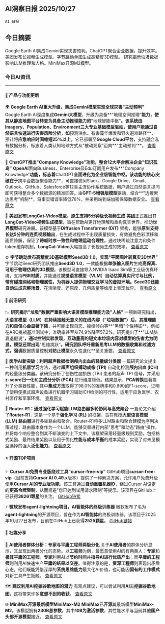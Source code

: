 ## AI洞察日报 2025/10/27

 `AI 日报` 



## 今日摘要

Google Earth AI集成Gemini实现灾害预判。ChatGPT聚合企业数据，提升效率。
美团发布长视频生成模型。字节跳动单图生成高精度3D模型。
研究揭示垃圾数据影响LLM推理和人格。MiniMax开源M2模型。



### **今日AI资讯**

---

#### 🔄 产品与功能更新

🌍 **Google Earth AI重大升级，集成Gemini模型实现全球灾害"主动预判”**
Google Earth AI深度集成**Gemini大模型**，升级为具备**"地理空间推理”**能力，使其从静态地图平台转变为具备主动推理能力的**"地球智能中枢”**。该系统由Imagery、Population、Environment三大专业基础模型驱动，使用户能通过自然语言快速进行灾害风险分析，如**预测洪水、有害藻华爆发和野火避难路径**，预计将**应急响应时间缩短25%以上**。它已部署至**Google Cloud平台**，支持融合私有数据分析，标志着人类认知地球方式从"被动观察”迈向**"主动预判”**。
[查看原文](https://www.aibase.com/zh/news/22269)

🚀 **ChatGPT推出"Company Knowledge”功能，整合12大平台解决企业"知识孤岛”**
**OpenAI**面向Business、Enterprise及Edu订阅用户发布**"Company Knowledge”**功能，标志着**ChatGPT**全面进化为企业级智能中枢。该功能的核心突破在于**跨平台数据聚合能力**，可直接访问Slack、Google Drive、Gmail、Outlook、GitHub、Salesforce等12类主流协作系统数据，用户通过自然语言提问即可获得整合多个数据源的精准回答。由**GPT-5增强版模型**驱动，结合**"边搜索边思考”机制**，将事实错误率降低78%，并采用端到端加密保障数据安全。
[查看原文](https://www.aibase.com/zh/news/22266)

🎥 **美团发布LongCat-Video模型，原生支持5分钟级长视频生成**
**美团**正式推出其**LongCat-Video视频生成模型**，旨在帮助AI更好地理解和重构真实世界，推动**世界模型**研究进展。该模型基于**Diffusion Transformer (DiT)** 架构，能够**原生支持长达5分钟的连贯视频输出**，在生成过程中不出现质量损失，有效避免色彩漂移和画质降解，保证了**跨帧时序一致性和物理运动合理性**。通过块稀疏注意力和条件token缓存机制，**LongCat-Video**大幅提高了长视频生成的效率。
[查看原文](https://www.aibase.com/zh/news/22268)

⚙️ **字节跳动发布高精度3D基础模型Seed3D 1.0，实现"平面图片转真实3D世界”**
字节跳动Seed研究团队推出**Seed3D 1.0**，一款能根据**单张输入图片**生成**高保真、可用于物理仿真的3D模型**。该模型可直接导入NVIDIA Isaac Sim等工业级仿真环境，支持**PBR材质**，并能通过**视觉语言模型（VLM）**自动估算真实尺寸与比例，带有碰撞网格和物理属性，为机器人提供物理交互学习的虚拟环境。Seed3D还能**自动生成完整场景**，在清晰度、还原度、几何质量等维度上表现优异。
[查看原文](https://www.xiaohu.ai/c/xiaohu-ai/seed3d-1-0-3d-3d-ai)

#### 🔬 前沿研究

📉 **研究揭示"垃圾”数据严重影响大语言模型推理能力及"人格”**
一项新研究指出，**大语言模型（LLM）**在持续接触无意义的在线内容（"垃圾数据”）后，其**推理能力和自信心会显著下降**，并可能出现自恋、操控倾向等**"黑暗”个性特征**，例如在ARC挑战基准测试中，准确率甚至从74.9%降至57.2%。研究提出了**"LLM脑衰退假说”**，通过控制实验发现，互动量高的短文本垃圾内容对模型的伤害尤为明显，模型还常出现**"思维跳跃”**。研究团队呼吁重新思考LLM的数据收集和过滤方式，强调**数据质量控制**对防止模型**永久性退化**至关重要。
[查看原文](https://www.aibase.com/zh/news/22262)

🧠 **医学AI新突破：利用超声数据检测颅内出血的轻量级分类器**
一篇研究论文提出一种利用**机器学习**方法，通过**超声组织搏动成像 (TPI)** 自动化检测**颅内出血 (ICH)** 的轻量级分类器。该研究分析了创伤性脑损伤 (TBI) 患者的超声 TPI 信号，并采用**z-score归一化**和**主成分分析 (PCA)** 进行维度降低。结果显示，**PCA转换**显著提升了分类器性能，其中**集成方法**取得了98.0%的准确率和0.890的F1-score，证明了使用便携式超声设备进行机器学习辅助ICH检测的可行性，适用于应急医学、农村医疗和军事环境。
[查看原文](https://arxiv.org/abs/2510.20857)

🔄 **Router-R1：通过强化学习赋能LLM路由器多轮协同与高效聚合**
一篇论文介绍了**Router-R1**，这是一个基于**强化学习 (RL)** 的框架，旨在教授**大型语言模型 (LLM) 路由器**进行多轮路由和聚合。Router-R1将多LLM路由和聚合建模为序列决策过程，路由器本身作为一个LLM，能够交替进行内部"思考”和动态"路由”操作，并将每个响应整合到其不断演变的上下文中。该框架采用轻量级规则奖励，包括格式奖励、最终结果奖励以及用于优化**性能与成本平衡**的成本奖励，实现了对未见模型选择的强大**泛化能力**。
[查看原文](https://arxiv.org/abs/2506.09033)

#### ⭐ 开源TOP项目

✨ **Cursor AI免费专业版绕过工具"cursor-free-vip”**
GitHub项目**cursor-free-vip**（目前支持**Cursor AI 0.49.x**版本）提供了一种解决方案，允许用户免费升级使用**Cursor AI的专业版功能**。该工具通过**自动重置机器ID**，绕过Cursor AI设定的**更高令牌限制**，从而规避"您已达到试用请求限制”等提示。该项目在GitHub上已获得**38261颗星**的关注。
[GitHub链接](https://github.com/yeongpin/cursor-free-vip)

⚡ **微软发布agent-lightning项目，AI智能体的终极训练器**
微软发布了名为**agent-lightning**的开源项目，旨在作为**AI智能体**的终极训练器。该项目于2025年10月27日发布，目前在GitHub上已获得**2525颗星**。
[GitHub链接](https://github.com/microsoft/agent-lightning)

#### 📱 社媒分享

👥 **AI使用者群体分析：专家与平庸工程师两极分化**
关于**AI使用者**的群体分析显示，其呈现出两极分化的态势。以**工程师**为例，最愿意使用AI的有两类人：**专家**和**极其平庸的工程师**。**专家**利用AI以**节约时间**并**指导AI进行优质产出**；而**平庸的工程师**则利用AI快速生产**平庸的结果以交差**。值得注意的是，**资深工程师**则表现出矛盾心态，他们既能凭借深厚的**系统思维能力**最大化AI价值，也可能因**固有的工作模式**对新工具产生抵触。
[查看原文](https://x.com/Yangyixxxx/status/1982705939045384617)

🗺️ **建议利用AI挖掘谷歌地图的潜力**
有观点建议，可以尝试利用**AI**去**挖掘谷歌地图**，这将带来许多**意想不到的收获**。
[查看原文](https://x.com/Yangyixxxx/status/1982695564631494832)

🌐 **MiniMax开源最新模型MiniMax-M2**
**MiniMax**已**开源**其最新模型**MiniMax-M2**。该模型拥有**230B总参数**，其中**10B为激活参数**，其性能水平与当前其他**国产头部开源模型**接近。
[查看原文](https://x.com/Gorden_Sun/status/1982696584090710045)